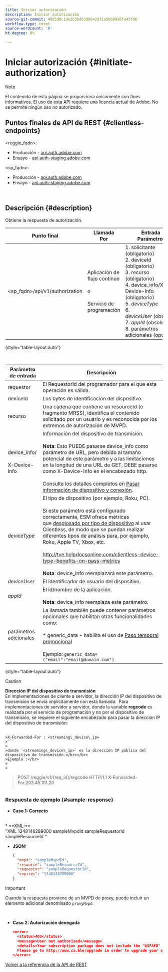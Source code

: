 ```yaml
---
title: Iniciar autorización
description: Iniciar autorización
source-git-commit: 49d5d8c1de263bd63db642d71a5bbb926fa45f96
workflow-type: tm+mt
source-wordcount: '0'
ht-degree: 0%

---
```



# Iniciar autorización {#initiate-authorization}

>[!NOTE]
>
>El contenido de esta página se proporciona únicamente con fines informativos. El uso de esta API requiere una licencia actual de Adobe. No se permite ningún uso no autorizado.

## Puntos finales de API de REST {#clientless-endpoints}

&lt;reggie_fqdn>:

* Producción - [api.auth.adobe.com](http://api.auth.adobe.com/)
* Ensayo - [api.auth-staging.adobe.com](http://api.auth-staging.adobe.com/)

&lt;sp_fqdn>:

* Producción - [api.auth.adobe.com](http://api.auth.adobe.com/)
* Ensayo - [api.auth-staging.adobe.com](http://api.auth-staging.adobe.com/)

</br>

## Descripción {#description}

Obtiene la respuesta de autorización. 

| Punto final | Llamada  </br>Por | Entrada   </br>Parámetros | HTTP  </br>Método | Respuesta | HTTP  </br>Respuesta |
| --- | --- | --- | --- | --- | --- |
| &lt;sp_fqdn>/api/v1/authorization | Aplicación de flujo continuo</br></br>o</br></br>Servicio de programación | 1. solicitante (obligatorio)</br>2.  deviceId (obligatorio)</br>3.  recurso (obligatorio)</br>4.  device_info/X-Device-Info (obligatorio)</br>5.  _deviceType_</br> 6.  _deviceUser_ (obsoleto)</br>7.  _appId_ (obsoleto)</br>8.  parámetros adicionales (opcional) | GET | XML o JSON que contienen detalles de autorización o detalles de error si no se realiza correctamente. Consulte los ejemplos siguientes. | 200 - Éxito  </br>403 - Sin éxito |

{style=&quot;table-layout:auto&quot;}

</br>


| Parámetro de entrada | Descripción |
| --- | --- |
| requestor | El RequestorId del programador para el que esta operación es válida. |
| deviceId | Los bytes de identificación del dispositivo. |
| recurso | Una cadena que contiene un resourceId (o fragmento MRSS), identifica el contenido solicitado por un usuario y es reconocida por los extremos de autorización de MVPD. |
| device_info/</br></br>X-Device-Info | Información del dispositivo de transmisión.</br></br>**Nota**: Esto PUEDE pasarse device_info como parámetro de URL, pero debido al tamaño potencial de este parámetro y a las limitaciones en la longitud de una URL de GET, DEBE pasarse como X-Device-Info en el encabezado http. </br></br>Consulte los detalles completos en [Pasar información de dispositivo y conexión](http://tve.helpdocsonline.com/passing-device-information). |
| _deviceType_ | El tipo de dispositivo (por ejemplo, Roku, PC).</br></br>Si este parámetro está configurado correctamente, ESM ofrece métricas que [desglosado por tipo de dispositivo](http://tve.helpdocsonline.com/esm-overview$clientless_device_type) al usar Clientless, de modo que se puedan realizar diferentes tipos de análisis para, por ejemplo, Roku, Apple TV, Xbox, etc.</br></br>http://tve.helpdocsonline.com/clientless-device-type-benefits-on-pass-metrics </br></br>**Nota**: device_info reemplazará este parámetro. |
| _deviceUser_ | El identificador de usuario del dispositivo. |
| _appId_ | El id/nombre de la aplicación. </br></br>**Nota**: device_info reemplaza este parámetro. |
| parámetros adicionales | La llamada también puede contener parámetros opcionales que habilitan otras funcionalidades como:</br></br>* generic_data - habilita el uso de [Paso temporal promocional](https://tve.helpdocsonline.com/promotional-temp-pass)</br></br>Ejemplo: `generic_data=("email":"email@domain.com")` |

{style=&quot;table-layout:auto&quot;}

>[!CAUTION]
>
>**Dirección IP del dispositivo de transmisión**</br>
>En implementaciones de cliente a servidor, la dirección IP del dispositivo de transmisión se envía implícitamente con esta llamada.  Para implementaciones de servidor a servidor, donde la variable **regcode** es realizada por el servicio de programación y no por el dispositivo de transmisión, se requiere el siguiente encabezado para pasar la dirección IP del dispositivo de transmisión:</br></br>
>
>
```
>X-Forwarded-For : <streaming\_device\_ip>
>```
>
>donde `<streaming\_device\_ip>` es la dirección IP pública del dispositivo de transmisión.</br></br>
>Ejemplo :</br>
>
>
```
>POST /reggie/v1/{req_id}/regcode HTTP/1.1
>X-Forwarded-For:203.45.101.20
>```


### Respuesta de ejemplo {#sample-response}

* **Caso 1: Correcto**

</br>
  * **XML:**
  </br>
    "XML
    <?xml version="1.0" encoding="UTF-8" standalone="yes"?>
    <authorization>
    <expires>1348148289000</expires>
    <mvpd>sampleMvpdId</mvpd>
    <requestor>sampleRequestorId</requestor>
    <resource>sampleResourceId</resource>
    </authorization>
    "



* **JSON:**

   ```JSON
   {
     "mvpd": "sampleMvpdId",
     "resource": "sampleResourceId",
     "requestor": "sampleRequestorId",
     "expires": "1348148289000"
   }
   ```

>[!IMPORTANT]
>
>Cuando la respuesta proviene de un MVPD de proxy, puede incluir un elemento adicional denominado `proxyMvpd`. 

 

* **Caso 2: Autorización denegada**


   ```JSON
   <error>
     <status>403</status>
     <message>User not authorized</message>
     <details>Your subscription package does not include the "ASFAFD" channel.
     Please go to http://www.ca.ble/upgrade in order to upgrade your subscription.</details>
   </error>
   ```

[Volver a la referencia de la API de REST](http://tve.helpdocsonline.com/rest-api-reference)
